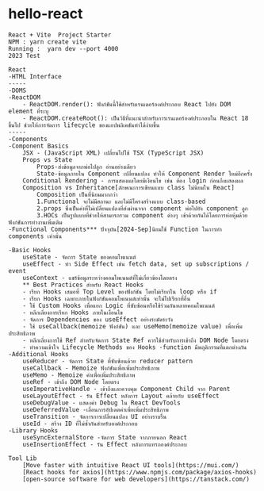 # hello-react
    React + Vite  Project Starter
    NPM : yarn create vite
    Running :  yarn dev --port 4000
    2023 Test

    React  
    -HTML Interface
    -----
    -DOMS
    -ReactDOM
        - ReactDOM.render(): ฟังก์ชันนี้ใช้สำหรับเรนเดอร์องค์ประกอบ React ไปยัง DOM element ที่ระบุ
        - ReactDOM.createRoot(): เป็นวิธีที่แนะนำสำหรับการเรนเดอร์องค์ประกอบใน React 18 ขึ้นไป ช่วยให้การจัดการ lifecycle ของแอปพลิเคชันทำได้ง่ายขึ้น
    -----
    -Components
    -Component Basics
        JSX - (JavaScript XML) เปลี่ยนไปใช้ TSX (TypeScript JSX)
        Props vs State
            Props-ส่งข้อมูลจากพ่อไปลูก อ่านอย่างเดียว
            State-ข้อมูลภายใน Component เปลี่ยนแปลง ทำให้ Component Render ใหม่อีกครั้ง
        Conditional Rendering - การแสดงผลโดยมีเงือนไข เช่น ต้อง login ก่อนถึงแสดงผล
        Composition vs Inheritance[ลักษณะการเขียนแบบ class ไม่นิยมใน React]
            Composition เป็นที่นิยมมากกว่า
            1.Functional จะไม่มีสถานะ และไม่มีโครงสร้างแบบ class-based
            2.props ซึ่งเป็นค่าที่ไม่เปลี่ยนแปลงที่ส่งผ่านจาก component พ่อไปยัง component ลูก
            3.HOCs เป็นรูปแบบที่ช่วยให้สามารถรวม component ต่างๆ เข้าด้วยกันได้โดยการห่อหุ้มด้วยฟังก์ชันการทำงานเพิ่มเติม
    -Functional Components*** ปัจจุบัน[2024-Sep]นิยมใช้ Function ในการทำ components เท่านั้น
    
    -Basic Hooks
        useState - จัดการ State ของคอมโพเนนต์
        useEffect - ทำ Side Effect เช่น fetch data, set up subscriptions / event
        useContext - แชร์ข้อมูลระหว่างคอมโพเนนต์ที่ไม่เกี่ยวข้องโดยตรง
        ** Best Practices สำหรับ React Hooks
        - เรียก Hooks เสมอที่ Top Level ของฟังก์ชัน โดยไม่เรียกใน loop หรือ if
        - เรียก Hooks เฉพาะภายในฟังก์ชันคอมโพเนนต์เท่านั้น จะไม่ไปเรียกที่อื่น
        - ใช้ Custom Hooks เพื่อแยก Logic ที่ซับซ้อนหรือใช้ร่วมกันหลายคอมโพเนนต์
        - หลีกเลี่ยงการเรียก Hooks ภายในเงื่อนไข
        - จัดการ Dependencies ของ useEffect อย่างระมัดระวัง
        - ใช้ useCallback(memoize ฟังก์ชัน) และ useMemo(memoize value) เพื่อเพิ่มประสิทธิภาพ
        - หลีกเลี่ยงการใช้ Ref สำหรับจัดการ State Ref ควรใช้สำหรับการเข้าถึง DOM Node โดยตรง
        - ทำความเข้าใจ Lifecycle Methods ของ Hooks -function มีพฤติกรรมที่แตกต่างกัน
    -Additional Hooks
        useReducer - จัดการ State ที่ซับซ้อนด้วย reducer pattern
        useCallback - Memoize ฟังก์ชันเพื่อเพิ่มประสิทธิภาพ
        useMemo - Memoize ค่าเพื่อเพิ่มประสิทธิภาพ
        useRef - เข้าถึง DOM Node โดยตรง
        useImperativeHandle - เข้าถึงและควบคุม Component Child จาก Parent
        useLayoutEffect - รัน Effect หลังการ Layout คล้ายกับ useEffect
        useDebugValue - แสดงค่า Debug ใน React DevTools
        useDeferredValue -เลื่อนการอัปเดตค่าเพื่อเพิ่มประสิทธิภาพ
        useTransition - จัดการการเปลี่ยนแปลง UI อย่างราบรื่น
        useId - สร้าง ID ที่ไม่ซ้ำกันสำหรับองค์ประกอบ
    -Library Hooks
        useSyncExternalStore -จัดการ State จากภายนอก React
        useInsertionEffect - รัน Effect หลังการแทรกองค์ประกอบ

    Tool Lib
        [Move faster with intuitive React UI tools](https://mui.com/)
        [React hooks for axios](https://www.npmjs.com/package/axios-hooks)
        [open-source software for web developers](https://tanstack.com/)

